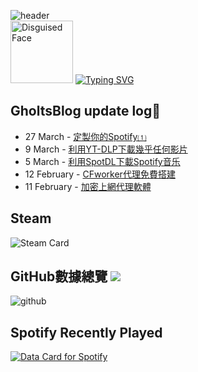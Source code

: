 ![header](https://capsule-render.vercel.app/api?type=waving&height=300&color=gradient&text=GholtsMxv&textBg=false&animation=twinkling&fontAlign=50&fontAlignY=44&desc=Be%20yourself,%20be%20who%20you%20want%20to%20be&section=header&reversal=false)  
<img src="https://raw.githubusercontent.com/Tarikul-Islam-Anik/Animated-Fluent-Emojis/master/Emojis/Smilies/Disguised%20Face.png" alt="Disguised Face" width="100" height="100" />  [![Typing SVG](https://readme-typing-svg.demolab.com?font=Fira+Code&weight=700&size=40&pause=1000&color=5764B6&vCenter=true&random=false&width=600&height=45&lines=This+is+GholtsMxv(%C2%B0%E3%83%BC%C2%B0%E3%80%83))](https://git.io/typing-svg)

## GholtsBlog update log🥸
<!-- feed start -->
- 27 March - [定製你的Spotify⑴](https://blog.gholts.top/posts/Customize-Spotify/)
- 9 March - [利用YT-DLP下載幾乎任何影片](https://blog.gholts.top/posts/Download-videos-for-free-on-Website/)
- 5 March - [利用SpotDL下載Spotify音乐](https://blog.gholts.top/posts/Download-music-for-free-on-Spotify/)
- 12 February - [CFworker代理免費搭建](https://blog.gholts.top/posts/Proxy-for-cfworker/)
- 11 February - [加密上網代理軟體](https://blog.gholts.top/posts/Proxy-software/)
<!-- feed end -->

## Steam

![Steam Card](https://card.yuy1n.io/card/76561199492929554/tokyonight,en,badge,group,badges,games,reviews)

## GitHub數據總覽   ![](https://komarev.com/ghpvc/?username=Gholts&color=blueviolet&abbreviated=true)

![github](http://github-profile-summary-cards.vercel.app/api/cards/profile-details?username=Gholts&theme=nord_dark)

## Spotify Recently Played

<a href="https://data-card-for-spotify.herokuapp.com/card?user_id=9xd9z2ps59m3kxcuefkgmm52w">
  <img src="https://data-card-for-spotify.herokuapp.com/api/card?user_id=9xd9z2ps59m3kxcuefkgmm52w" alt="Data Card for Spotify">
</a>
